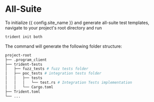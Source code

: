 
# All-Suite

To initialize {{ config.site_name }} and generate all-suite test templates, navigate to your project's root directory and run

```bash
trident init both
```

The command will generate the following folder structure:
```bash
project-root
├── .program_client
├── trident-tests
│   ├── fuzz_tests # fuzz tests folder
│   ├── poc_tests # integration tests folder
│   │   ├── tests
│   │   │   └── test.rs # Integration Tests implementation
│   │   └── Cargo.toml
├── Trident.toml
└── ...
```
